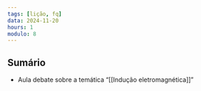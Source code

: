 ```yaml
---
tags: [lição, fq]
data: 2024-11-20
hours: 1
modulo: 8
---
```


## Sumário
- Aula debate sobre a temática “[[Indução eletromagnética]]”
